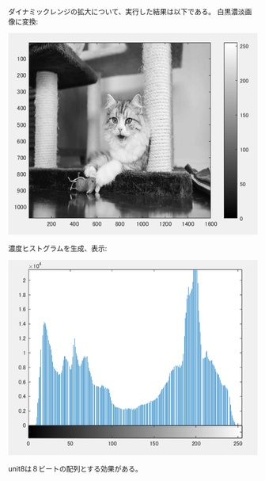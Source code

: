 ダイナミックレンジの拡大について、実行した結果は以下である。
 白黒濃淡画像に変換:

![](https://github.com/suuzoudan/homework/blob/master/77cat.PNG?raw=true)



濃度ヒストグラムを生成、表示:

![](https://github.com/suuzoudan/homework/blob/master/7cat.PNG?raw=true)


unit8は８ビートの配列とする効果がある。
